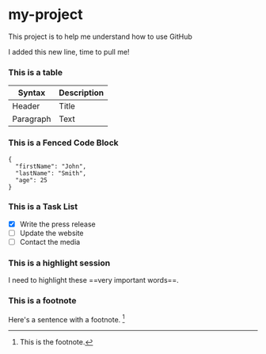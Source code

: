 # my-project
This project is to help me understand how to use GitHub

I added this new line, time to pull me!

### This is a table
| Syntax | Description |
| ----------- | ----------- |
| Header | Title |
| Paragraph | Text |


### This is a Fenced Code Block
```
{
  "firstName": "John",
  "lastName": "Smith",
  "age": 25
}
```

### This is a Task List
- [x] Write the press release
- [ ] Update the website
- [ ] Contact the media

### This is a highlight session
I need to highlight these ==very important words==.
  
### This is a footnote
Here's a sentence with a footnote. [^1]

[^1]: This is the footnote.

